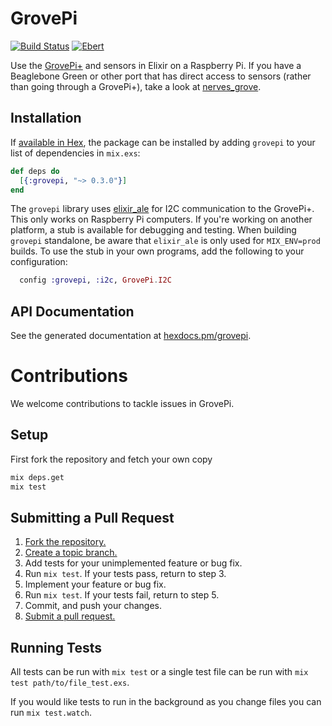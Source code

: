 # GrovePi

[![Build Status](https://travis-ci.org/fhunleth/grovepi.svg?branch=master)](https://travis-ci.org/fhunleth/grovepi)
[![Ebert](https://ebertapp.io/github/fhunleth/grovepi.svg)](https://ebertapp.io/github/fhunleth/grovepi)

Use the [GrovePi+][dexter] and sensors in Elixir on a Raspberry Pi. If you have
a Beaglebone Green or other port that has direct access to sensors (rather than
going through a GrovePi+), take a look at [nerves_grove][nerves_grove].

## Installation

If [available in Hex](https://hex.pm/docs/publish), the package can be installed
by adding `grovepi` to your list of dependencies in `mix.exs`:

```elixir
def deps do
  [{:grovepi, "~> 0.3.0"}]
end
```

The `grovepi` library uses [elixir_ale][ale] for I2C communication to the
GrovePi+. This only works on Raspberry Pi computers. If you're working on
another platform, a stub is available for debugging and testing. When building
`grovepi` standalone, be aware that `elixir_ale` is only used for `MIX_ENV=prod`
builds. To use the stub in your own programs, add the following to your
configuration:

```elixir
  config :grovepi, :i2c, GrovePi.I2C
```

## API Documentation

See the generated documentation at [hexdocs.pm/grovepi][docs].

# Contributions

We welcome contributions to tackle issues in GrovePi.

## Setup

First fork the repository and fetch your own copy

```bash
mix deps.get
mix test
```

## Submitting a Pull Request

1. [Fork the repository.][fork]
2. [Create a topic branch.][branch]
3. Add tests for your unimplemented feature or bug fix.
4. Run `mix test`. If your tests pass, return to step 3.
5. Implement your feature or bug fix.
6. Run `mix test`. If your tests fail, return to step 5.
7. Commit, and push your changes.
8. [Submit a pull request.][pr]

## Running Tests

All tests can be run with `mix test` or a single test file can be run
with `mix test path/to/file_test.exs`.

If you would like tests to run in the background as you change files you
can run `mix test.watch`.

[dexter]: https://www.dexterindustries.com/grovepi/
[nerves_grove]: https://github.com/bendiken/nerves_grove/
[ale]: https://hex.pm/packages/elixir_ale
[docs]: https://hexdocs.pm/grovepi
[fork]: https://help.github.com/fork-a-repo/
[branch]: https://help.github.com/articles/creating-and-deleting-branches-within-your-repository/
[pr]: https://help.github.com/articles/creating-a-pull-request/
